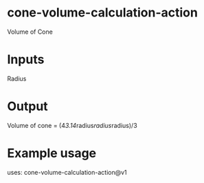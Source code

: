 # cone-volume-calculation-action
Volume of Cone
# Inputs
Radius
# Output
Volume of cone = (4*3.14*radius*radius*radius)/3
# Example usage
uses: cone-volume-calculation-action@v1
